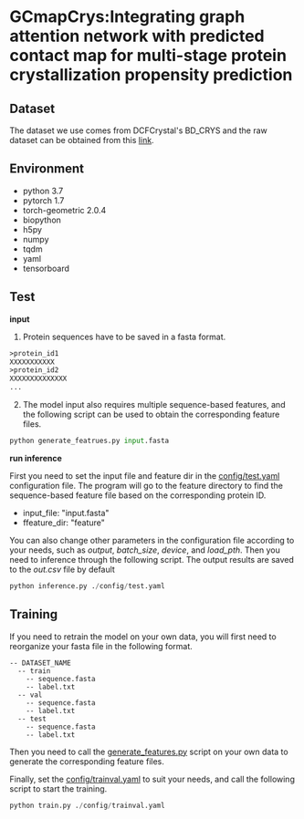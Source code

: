 # GCmapCrys:Integrating graph attention network with predicted contact map for multi-stage protein crystallization propensity prediction

## Dataset
The dataset we use comes from DCFCrystal's BD_CRYS and the raw dataset can be obtained from this [link](http://202.119.84.36:3079/dcfcrystal/Data.html).

## Environment
- python 3.7
- pytorch 1.7
- torch-geometric 2.0.4
- biopython
- h5py
- numpy
- tqdm
- yaml
- tensorboard
## Test

**input**

1. Protein sequences have to be saved in a fasta format.
```txt
>protein_id1
XXXXXXXXXXX
>protein_id2
XXXXXXXXXXXXXX
...
```
2. The model input also requires multiple sequence-based features, and the following script can be used to obtain the corresponding feature files.
```python
python generate_featrues.py input.fasta
```

**run inference**

First you need to set the input file and feature dir in the [config/test.yaml](./config/test.yaml) configuration file. The program will go to the feature directory to find the sequence-based feature file based on the corresponding protein ID.

- input_file: "input.fasta"
- ffeature_dir: "feature"

You can also change other parameters in the configuration file according to your needs, such as *output*, *batch_size*, *device*, and *load_pth*. Then you need to inference through the following script. The output results are saved to the *out.csv* file by default

```python
python inference.py ./config/test.yaml
```

## Training

If you need to retrain the model on your own data, you will first need to reorganize your fasta file in the following format.
```
-- DATASET_NAME
  -- train
    -- sequence.fasta
    -- label.txt
  -- val
    -- sequence.fasta
    -- label.txt
  -- test
    -- sequence.fasta
    -- label.txt
```
Then you need to call the [generate_features.py](./generate_features.py) script on your own data to generate the corresponding feature files.

Finally, set the [config/trainval.yaml](./config/trainval.yaml) to suit your needs, and call the following script to start the training.
```python
python train.py ./config/trainval.yaml
```
